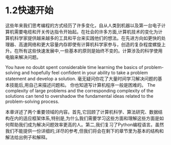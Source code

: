 # 1.2快速开始

这些年来我们思考编程的方式经历了许多变化，自从人类到机器以及第一台电子计算机需要电缆和开关传达指令开始起。在社会的许多方面,计算机技术的变化为计算机科学家提供越来越多的工具和平台来实践他们的想法。在先进方向如更快的处理器、高速网络和更大容量内存即使有计算机科学家参与，创造的复杂程度螺旋上升。在所有这些快速发展中,一些基本的原则是始终不变的。计算涉及的科学使用电脑来解决问题。

You have no doubt spent considerable time learning the basics of problem-solving and hopefully feel confident in your ability to take a problem statement and develop a solution. 
毫无疑问你花了大量时间学习解决问题的基本技能后,用自己来描述问题和。
你也知道写计算机程序一般是困难的。 The complexity of large problems and the corresponding complexity of the solutions can tend to overshadow the fundamental ideas related to the problem-solving process.

本章详述了两个重要领域的内容。首先,它回顾了计算机科学、算法研究、数据结构在内的适应框架体系,特别是,为什么我们需要学习这些方面和理解这些方面是如何帮助我们成为解决问题效率更高的人。第二,我们复习了Python编程语言。虽然我们不能提供一份详细的,详尽的参考,但我们将会在剩下的章节里为基本的结构和解法给出例子和解释。